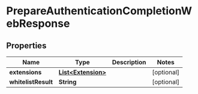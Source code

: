# PrepareAuthenticationCompletionWebResponse

## Properties
Name | Type | Description | Notes
------------ | ------------- | ------------- | -------------
**extensions** | [**List&lt;Extension&gt;**](Extension.md) |  |  [optional]
**whitelistResult** | **String** |  |  [optional]
